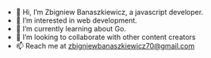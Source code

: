 - 👋 Hi, I’m Zbigniew Banaszkiewicz, a javascript developer.
- 👀 I’m interested in web development.
- 🌱 I’m currently learning about Go.
- 💞️ I’m looking to collaborate with other content creators
- 📫 Reach me at zbigniewbanaszkiewicz70@gmail.com

<!---
zbigniewbanaszkiewicz/zbigniewbanaszkiewicz is a ✨ special ✨ repository because its `README.md` (this file) appears on your GitHub profile.
You can click the Preview link to take a look at your changes.
--->
